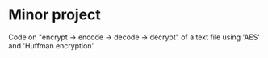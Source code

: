 # Minor project
Code on "encrypt -> encode -> decode -> decrypt" of a text file using 'AES' and 'Huffman encryption'.
